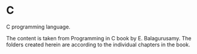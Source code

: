 # C
C programming language.

The content is taken from Programming in C book by E. Balagurusamy.
The folders created herein are according to the individual chapters in the book.